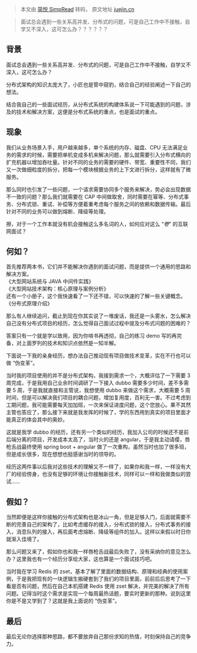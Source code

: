 > 本文由 [简悦 SimpRead](http://ksria.com/simpread/) 转码， 原文地址 [juejin.cn](https://juejin.cn/post/7004066204302180359)

> 面试总会遇到一些关系高并发、分布式的问题，可是自己工作中不接触，自学又不深入，这可怎么办？？？？？？

背景
--

面试总会遇到一些关系高并发、分布式的问题，可是自己工作中不接触，自学又不深入，这可怎么办？

分布式架构的知识太庞大了，小匠也是管中窥豹，结合自己的经验阐述一下自己的想法。

结合我自己的一些面试经历，从分布式系统的构建体系说一下可能遇到的问题，涉及的技术和解决方案，这便是分布式系统的重点，也是面试的重点。

现象
--

我们从业务场景入手，用户越来越多，单个系统的内存、磁盘、CPU 无法满足业务的需求的时候，需要把单机变成多机来解决问题，那么就需要引入分布式横向的扩充机器以增加吞吐量。针对不同的业务的需要的硬件、带宽、重要性不同，我们又一次做细粒度的拆分，把每一个模块根据业务的上下文进行拆分，这样就有了微服务。

那么同时也引发了一些问题，一个请求需要协同多个服务来解决，势必会出现数据不一致的问题？那么我们就需要在 CAP 中间做取舍，同时需要在幂等、分布式事务、分布式锁、重试、补偿等方便着重考虑每个服务之间的依赖和数据传输。最后针对不同的业务可以做到熔断、降级等处理。

擦，对于一个工作本就没有机会接触这么多名词的人，如何应对这么 “_卷_” 的互联网面试？

何如？
---

首先推荐两本书，它们并不能解决你遇到的面试问题，而是提供一个通用的思路和解决方案。  
《大型网站系统与 JAVA 中间件实践》  
《大型网站技术架构：核心原理与案例分析》  
还有一个小册子，这个我快速看了一下还不错，可以快速的了解一些关键概念。  
《分布式原理介绍》

那么有人继续追问，截止到现在你其实说了一堆废话，我还是一头雾水，怎么解决自己没有分布式项目的经历，怎么觉得自己面试过程中提及分布式问题的困难的？

答案只有一个就是学以致用，因为你啃书再透彻，自己的练习 demo 写的再完备，对上面罗列的技术和知识点依然是一知半解。

下面说一下我的亲身经历，想办法自己推动现有项目做技术变革，实在不行也可以做 “伪变革”。

当时我的项目使用的并不是分布式架构，我接到需求一个，大概评估了一下需要 3 周完成，于是我用自己业余时间调研了一下接入 dubbo 需要多少时间，差不多需要 5 周，于是我就直接和主管说，我想使用 dubbo 来做这个需求，大概需要 5 周时间，但是可以解决我们项目的耦合问题，增加复用度，百利无一害。不过考虑到工期问题，我可能需要每天加加班，一次来保证进度问题，这个您放心。果不其然主管也答应了，那么接下来就是我发挥的时候了，学的东西用到真实的项目里面才能真正的体会其中的奥妙。

这就是我学 dubbo 的经历，还有另一个类似的经历，我加入公司的时候还不是前后端分离的项目，开发成本太高了，当时火的还是 angular，于是我主动请缨，唇枪舌战最终使用 spring boot + angular 做了一次重构，虽然当时也加了很多班，但是成长很多，现在想想也挺感谢当时的领导的。

经历这两件事以后我对这些技术的理解又不一样了，如果你和我一样，一样没有大厂的经验傍身，也没有足够的环境让你接触新技术，同样可以一样和我做类似的尝试……

假如？
---

当然即便是这样你接触的分布式架构也是冰山一角，但是足够入门，后面就需要不断的完善自己的架构了，比如考虑缓存的接入，分布式锁的接入，分布式事务的接入，消息队列的接入，再后面考虑熔断、降级等组件的加入。这样以来假以时日你就渐入佳境了。

那么问题又来了，假如你也和我一样唇枪舌战最后失败了，没有采纳你的意见怎么办？这里我也有一个经历分享给大家，这也算是一个面试技巧吧。

当时我在学习 Redis 的 zset，基本了解了里面的数据结构、原理和经典的使用案例，于是我把现有的一块逻辑生搬硬套到了我们的项目里面，前前后后思考了一下看是否有问题，然后在自己本机搭建 Redis 使用 zset 解决，并完美的解决了所有问题。记得当时这个需求是实现一个每周最热话题，要实时更新的那种。说到这里你是不是又学到了？这就是我上面说的 “伪变革”。

最后
--

最后无论你选择那种思路，都不要放弃自己那份求知的热情，时刻保持自己的竞争力。